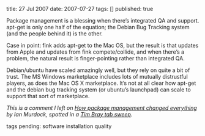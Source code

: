 title: 27 Jul 2007
date: 2007-07-27
tags: []
published: true

Package management is a blessing when there&rsquo;s integrated QA
and support. apt-get is only one half of the equation; the
Debian Bug Tracking system (and the people behind it) is
the other.

<p> Case in point: fink adds apt-get to the Mac OS, but the
result is that updates from Apple and updates from fink
compete/collide, and when there&rsquo;s a problem, the natural
result is finger-pointing rather than integrated QA.

<p> Debian/ubuntu have scaled amazingly well, but they rely on
quite a bit of trust. The MS Windows marketplace includes
lots of mutually distrustful players, as does the Mac OS X
marketplace. It&rsquo;s not at all clear how apt-get and the
debian bug tracking system (or ubuntu&rsquo;s launchpad) can scale
to support that sort of marketplace.

<p> <em>This is a comment I left on <cite><a
href="http://ianmurdock.com/2007/07/21/how-package-management-changed-everything/">How
package management changed everything</a></cite> by Ian
Murdock, spotted in a <a
href="http://www.tbray.org/ongoing/When/200x/2007/07/25/Tech-Tab-Sweep">Tim
Bray tab sweep</a>.</em>

<p> <p>tags pending: software installation quality
